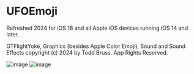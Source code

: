 # UFOEmoji
Refreshed 2024 for iOS 18 and all Apple iOS devices running iOS 14 and later.

GTFlightYoke, Graphics (besides Apple Color Emoji), Sound and Sound Effects copyright (c) 2024 by Todd Bruss. App Rights Reserved.

![image](https://github.com/user-attachments/assets/9b4226cd-acaf-4475-93d1-4c8de96906c0)
![image](https://github.com/user-attachments/assets/16c43719-51f0-443e-8789-eabf72b39ba5)
